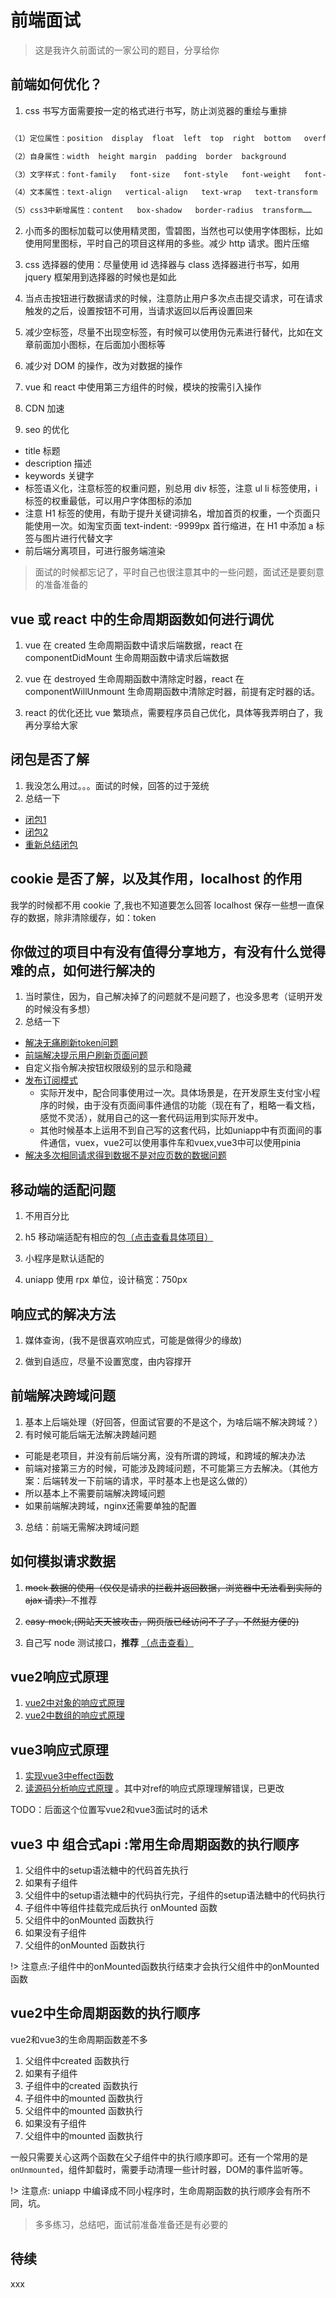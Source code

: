 # 前端面试

> 这是我许久前面试的一家公司的题目，分享给你

## 前端如何优化？

1. css 书写方面需要按一定的格式进行书写，防止浏览器的重绘与重排

```css

（1）定位属性：position  display  float  left  top  right  bottom   overflow  clear   z-index

（2）自身属性：width  height margin  padding  border  background

（3）文字样式：font-family   font-size   font-style   font-weight   font-varient   color   

（4）文本属性：text-align   vertical-align   text-wrap   text-transform   text-indent    text-decoration   letter-spacing    word-spacing    white-space   text-overflow

（5）css3中新增属性：content   box-shadow   border-radius  transform……

```

2. 小而多的图标加载可以使用精灵图，雪碧图，当然也可以使用字体图标，比如使用阿里图标，平时自己的项目这样用的多些。减少 http 请求。图片压缩

3. css 选择器的使用：尽量使用 id 选择器与 class 选择器进行书写，如用 jquery 框架用到选择器的时候也是如此

4. 当点击按钮进行数据请求的时候，注意防止用户多次点击提交请求，可在请求触发的之后，设置按钮不可用，当请求返回以后再设置回来

5. 减少空标签，尽量不出现空标签，有时候可以使用伪元素进行替代，比如在文章前面加小图标，在后面加小图标等

6. 减少对 DOM 的操作，改为对数据的操作

7. vue 和 react 中使用第三方组件的时候，模块的按需引入操作

8. CDN 加速

9. seo 的优化

 - title 标题
 - description 描述
 - keywords 关键字
 - 标签语义化，注意标签的权重问题，别总用 div 标签，注意 ul li 标签使用，i 标签的权重最低，可以用户字体图标的添加
 - 注意 H1 标签的使用，有助于提升关键词排名，增加首页的权重，一个页面只能使用一次。如淘宝页面 text-indent: -9999px 首行缩进，在 H1 中添加 a 标签与图片进行代替文字
 - 前后端分离项目，可进行服务端渲染

> 面试的时候都忘记了，平时自己也很注意其中的一些问题，面试还是要刻意的准备准备的

## vue 或 react 中的生命周期函数如何进行调优

1. vue 在 created 生命周期函数中请求后端数据，react 在 componentDidMount 生命周期函数中请求后端数据

2. vue 在 destroyed 生命周期函数中清除定时器，react 在 componentWillUnmount 生命周期函数中清除定时器，前提有定时器的话。

3. react 的优化还比 vue 繁琐点，需要程序员自己优化，具体等我弄明白了，我再分享给大家

## 闭包是否了解

1. 我没怎么用过。。。面试的时候，回答的过于笼统
2. 总结一下
  - [闭包1](https://mp.weixin.qq.com/s?__biz=MzUzOTA2MTk0MA==&mid=2247484910&idx=1&sn=6fd8fa6f9155cdff49533e8783a57439&chksm=facf7e35cdb8f723b1d13c24d537cb58ee1f783eeddae22f9afb00661a7a0838f0343068265e&token=1119249275&lang=zh_CN#rd)
  - [闭包2](https://mp.weixin.qq.com/s?__biz=MzUzOTA2MTk0MA==&mid=2247485067&idx=1&sn=822117816a402c616179f07de75336e8&chksm=facf7d50cdb8f446b1b7712536eddb2d8e75fd1e2b8941bbb9481ce640acf9b84f3963023db8&token=1119249275&lang=zh_CN#rd)
  - [重新总结闭包](zh-cn/frontEnd/js/闭包.md)

## cookie 是否了解，以及其作用，localhost 的作用

我学的时候都不用 cookie 了,我也不知道要怎么回答
localhost 保存一些想一直保存的数据，除非清除缓存，如：token

## 你做过的项目中有没有值得分享地方，有没有什么觉得难的点，如何进行解决的

1. 当时蒙住，因为，自己解决掉了的问题就不是问题了，也没多思考（证明开发的时候没有多想）
2. 总结一下
  - [解决无痛刷新token问题](https://mp.weixin.qq.com/s?__biz=MzUzOTA2MTk0MA==&mid=2247485198&idx=1&sn=f4cceff011a22c0539519e106395aa38&chksm=facf7cd5cdb8f5c36fa94c7ea87b4e77c9f2e36f86c24a22bfc65581a34e986d6e3d1760be1f&token=1119249275&lang=zh_CN#rd)
  - [前端解决提示用户刷新页面问题](https://mp.weixin.qq.com/s?__biz=MzUzOTA2MTk0MA==&mid=2247484768&idx=1&sn=68cfc61ad79f37259dad9fc634dc158b&chksm=facf7ebbcdb8f7ad15e7a227a98352e47ef4c5cbf34236009433d25e274e6036c967699f719d&token=1119249275&lang=zh_CN#rd)
  - 自定义指令解决按钮权限级别的显示和隐藏
  - [发布订阅模式](https://mp.weixin.qq.com/s?__biz=MzUzOTA2MTk0MA==&mid=2247485051&idx=1&sn=4f6a5e6974b2442e73059b0771c3ae3c&chksm=facf7da0cdb8f4b666cdd18192ec39db76145107c28acd96d3ed5563f2b237510ad394247ee9&token=1119249275&lang=zh_CN#rd)
    - 实际开发中，配合同事使用过一次。具体场景是，在开发原生支付宝小程序的时候，由于没有页面间事件通信的功能（现在有了，粗略一看文档，感觉不灵活），就用自己的这一套代码运用到实际开发中。
    - 其他时候基本上运用不到自己写的这套代码，比如uniapp中有页面间的事件通信，vuex，vue2可以使用事件车和vuex,vue3中可以使用pinia
  - [解决多次相同请求得到数据不是对应页数的数据问题](https://mp.weixin.qq.com/s?__biz=MzUzOTA2MTk0MA==&mid=2247485193&idx=1&sn=1cfbd7a185c881b6c86915982fdb9f1d&chksm=fb3f91d30be5a50c54091d2a3b6ec9663245c8b16380aed72021d62587f2e367660171f88eaa&scene=126&sessionid=1704178100#rd)


## 移动端的适配问题

1. 不用百分比

2. h5 移动端适配有相应的包[（点击查看具体项目）](https://gitee.com/ctzlwzg/pdd)

3. 小程序是默认适配的

4. uniapp 使用 rpx 单位，设计稿宽：750px

## 响应式的解决方法

1. 媒体查询，(我不是很喜欢响应式，可能是做得少的缘故)

2. 做到自适应，尽量不设置宽度，由内容撑开

## 前端解决跨域问题

1. 基本上后端处理（好回答，但面试官要的不是这个，为啥后端不解决跨域？）
2. 有时候可能后端无法解决跨越问题
  - 可能是老项目，并没有前后端分离，没有所谓的跨域，和跨域的解决办法
  - 前端对接第三方的时候，可能涉及跨域问题，不可能第三方去解决。（其他方案：后端转发一下前端的请求，平时基本上也是这么做的）
  - 所以基本上不需要前端解决跨域问题
  - 如果前端解决跨域，nginx还需要单独的配置
3. 总结：前端无需解决跨域问题

## 如何模拟请求数据

1. ~~mock 数据的使用（仅仅是请求的拦截并返回数据，浏览器中无法看到实际的 ajax 请求）~~不推荐

2. ~~easy-mock,(网站天天被攻击，网页版已经访问不了了，不然挺方便的)~~

3. 自己写 node 测试接口，**推荐** [（点击查看）](https://gitee.com/ctzlwzg/node-general-service)


## vue2响应式原理
1. [vue2中对象的响应式原理](https://mp.weixin.qq.com/s/y13Q-MvIk4ZRsAbFFl0axQ)
2. [vue2中数组的响应式原理](https://mp.weixin.qq.com/s/rkUZNthZvTahL8yVNhWgVA)

## vue3响应式原理

1. [实现vue3中effect函数](https://mp.weixin.qq.com/s/SsCdNPp_ongxoawqla204A)
2. [读源码分析响应式原理](https://mp.weixin.qq.com/s/ff5BiVK_PNIsw5oM_vmWxw) 。其中对ref的响应式原理理解错误，已更改


TODO：后面这个位置写vue2和vue3面试时的话术

## vue3 中 组合式api :常用生命周期函数的执行顺序
1. 父组件中的setup语法糖中的代码首先执行
2. 如果有子组件
  1. 父组件中的setup语法糖中的代码执行完，子组件的setup语法糖中的代码执行
  2. 子组件中等组件挂载完成后执行 onMounted 函数
  3. 父组件中的onMounted 函数执行
3. 如果没有子组件
  1. 父组件的onMounted 函数执行

!> 注意点:子组件中的onMounted函数执行结束才会执行父组件中的onMounted函数

## vue2中生命周期函数的执行顺序
vue2和vue3的生命周期函数差不多
1. 父组件中created 函数执行
2. 如果有子组件
  1. 子组件中的created 函数执行
  2. 子组件中的mounted 函数执行
  3. 父组件中的mounted 函数执行
3. 如果没有子组件
  1. 父组件中的mounted 函数执行

一般只需要关心这两个函数在父子组件中的执行顺序即可。还有一个常用的是`onUnmounted`，组件卸载时，需要手动清理一些计时器，DOM的事件监听等。

!> 注意点: uniapp 中编译成不同小程序时，生命周期函数的执行顺序会有所不同，坑。


> 多多练习，总结吧，面试前准备准备还是有必要的

## 待续

xxx
